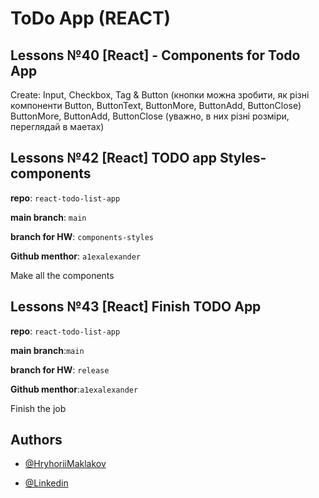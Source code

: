 # ToDo App (REACT)

## Lessons №40 [React] - Components for Todo App

Create: Input, Checkbox, Tag & Button (кнопки можна зробити, як різні компоненти Button, ButtonText, ButtonMore, ButtonAdd, ButtonClose)
ButtonMore, ButtonAdd, ButtonClose (уважно, в них різні розміри, переглядай в маетах)

## Lessons №42 [React] TODO app Styles-components

**repo**: `react-todo-list-app`

**main branch**: `main`

**branch for HW**: `components-styles`

**Github menthor**: `a1exalexander`

Make all the components

## Lessons №43 [React] Finish TODO App

**repo**: `react-todo-list-app`

**main branch**:`main`

**branch for HW**: `release`

**Github menthor**:`a1exalexander`

Finish the job

## Authors

- [@HryhoriiMaklakov](https://github.com/GregoryMaklakov)

- [@Linkedin](https://www.linkedin.com/in/grigory-maklakov-331a641ba/)
